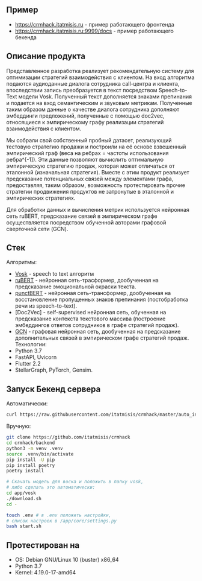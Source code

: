 ## Пример
- https://crmhack.itatmisis.ru - пример работающего фронтенда
- https://crmhack.itatmisis.ru:9999/docs - пример работающего бекенда

## Описание продукта

Представленное разработка реализует рекомендательную систему для оптимизации стратегий взаимодействия с клиентом. На вход алгоритма подаются аудиоданные диалога сотрудника call-центра и клиента, впоследствии запись преобразуется в текст посредством Speech-to-Text модели Vosk. Полученный текст дополняется знаками препинания и подается на вход семантическим и звуковым метрикам. Полученные таким образом данные о качестве диалога сотрудника дополняют эмбеддинги предложений, полученные с помощью doc2vec, относящиеся к эмпирическому графу реализации стратегий взаимодействия с клиентом. 

Мы собрали свой собственный пробный датасет, реализующий тестовую стратегию продажи и построили на её основе взвешенный эмпирический граф (веса на ребрах = частоты использования ребра^{-1]). Эти данные позволяют вычислить оптимальную эмпирическую стратегию продаж, которая может отличаться от эталонной (изначальная стратегия). Вместе с этим продукт реализует предсказание потенциальных связей между элементами графа, предоставляя, таким образом, возможность протестировать прочие стратегии продвижения продуктов не затронутые в эталонной и эмпирических стратегиях.  

Для обработки данных и вычисления метрик используется нейронная сеть ruBERT, предсказание связей в эмпирическом графе осуществляется посредством обученной авторами графовой сверточной сети (GCN).     

## Стек 
Алгоритмы:
- [Vosk](https://alphacephei.com/vosk/) - speech to text алгоритм
- [ruBERT](http://docs.deeppavlov.ai/en/master/features/models/bert.html) - нейронная сеть-трасформер, дообученная на предсказание эмоциональной окраски текста.
- [punctBERT]() - нейронная сеть-трансформер, дообученная на восстановление пропущенных знаков препинания (постобработка речи из speech-to-text).
- [Doc2Vec] - self-supervised нейронная сеть, обученная на предсказание контекста текстового массива (построение эмбеддингов ответов сотрудников в графе стратегий продаж). 
- [GCN](https://github.com/tkipf/gcn) - графовая нейронная сеть, дообученная на предсказание дополнительных связей в эмпирическом графе стратегий продаж. 
Технологии:
- Python 3.7
- FastAPI, Uvicorn
- Flutter 2.2
- StellarGraph, PyTorch, Gensim.

## Запуск Бекенд сервера
Автоматически:
``` bash
curl https://raw.githubusercontent.com/itatmisis/crmhack/master/auto_install.sh | sh
```
Вручную:
``` bash
git clone https://github.com/itatmisis/crmhack
cd crmhack/backend
python3 -m venv .venv
source .venv/bin/activate
pip install -U pip
pip install poetry
poetry install

# Скачать модель для воска и положить в папку vosk, 
# либо сделать это автоматически:
cd app/vosk
./download.sh
cd -

touch .env # в .env положить настройки,
# список настроек в /app/core/settings.py
bash start.sh
```
## Протестирован на
- OS: Debian GNU/Linux 10 (buster) x86_64
- Python 3.7
- Kernel: 4.19.0-17-amd64 
